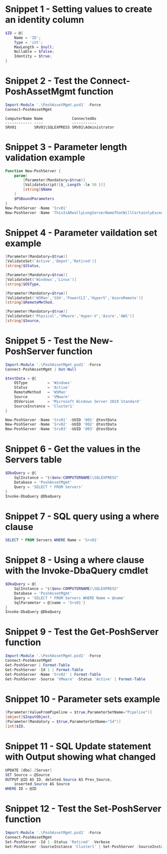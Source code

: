 ﻿# Snippet 1 - Setting values to create an identity column
```powershell
$ID = @{
    Name = 'ID';
    Type = 'int';
    MaxLength = $null;
    Nullable = $false;
    Identity = $true;
}
```

# Snippet 2 - Test the Connect-PoshAssetMgmt function
```powershell
Import-Module '.\PoshAssetMgmt.psd1' -Force
Connect-PoshAssetMgmt
```
```
ComputerName Name             ConnectedAs
------------ ----             -----------
SRV01        SRV01\SQLEXPRESS SRV01\Administrator
```

# Snippet 3 - Parameter length validation example
```powershell
Function New-PoshServer {
    param(
        [Parameter(Mandatory=$true)]
        [ValidateScript({$_.Length -le 50 })]
        [string]$Name
    )
    $PSBoundParameters
}
New-PoshServer -Name 'Srv01'
New-PoshServer -Name 'ThisIsAReallyLongServerNameThatWillCertainlyExceed50Characters'
```

# Snippet 4 - Parameter vaildation set example
```powershell
[Parameter(Mandatory=$true)]
[ValidateSet('Active','Depot','Retired')]
[string]$Status,

[Parameter(Mandatory=$true)]
[ValidateSet('Windows','Linux')]
[string]$OSType,

[Parameter(Mandatory=$true)]
[ValidateSet('WSMan','SSH','PowerCLI','HyperV','AzureRemote')]
[string]$RemoteMethod,

[Parameter(Mandatory=$true)]
[ValidateSet('Physical','VMware','Hyper-V','Azure','AWS')]
[string]$Source,
```

# Snippet 5 - Test the New-PoshServer function
```powershell
Import-Module '.\PoshAssetMgmt.psd1' -Force
Connect-PoshAssetMgmt | Out-Null

$testData = @{
    OSType         = 'Windows'
    Status         = 'Active'
    RemoteMethod   = 'WSMan'
    Source         = 'VMware'
    OSVersion      = 'Microsoft Windows Server 2019 Standard'
    SourceInstance = 'Cluster1'
}

New-PoshServer -Name 'Srv01' -UUID '001' @testData
New-PoshServer -Name 'Srv02' -UUID '002' @testData
New-PoshServer -Name 'Srv03' -UUID '003' @testData
```

# Snippet 6 - Get the values in the Servers table
```powershell
$DbaQuery = @{
    SqlInstance = "$($env:COMPUTERNAME)\SQLEXPRESS"
    Database = 'PoshAssetMgmt'
    Query = 'SELECT * FROM Servers'
}
Invoke-DbaQuery @DbaQuery
```

# Snippet 7 - SQL query using a where clause
```powershell
SELECT * FROM Servers WHERE Name = 'Srv01'
```

# Snippet 8 - Using a where clause with the Invoke-DbaQuery cmdlet
```powershell
$DbaQuery = @{
    SqlInstance = "$($env:COMPUTERNAME)\SQLEXPRESS"
    Database = 'PoshAssetMgmt'
    Query = 'SELECT * FROM Servers WHERE Name = @name'
    SqlParameter = @{name = 'Srv01'}
}
Invoke-DbaQuery @DbaQuery
```

# Snippet 9 - Test the Get-PoshServer function
```powershell
Import-Module '.\PoshAssetMgmt.psd1' -Force
Connect-PoshAssetMgmt
Get-PoshServer | Format-Table
Get-PoshServer -Id 1 | Format-Table
Get-PoshServer -Name 'Srv02' | Format-Table
Get-PoshServer -Source 'VMware' -Status 'Active' | Format-Table
```

# Snippet 10 - Parameter sets example
```powershell
[Parameter(ValueFromPipeline = $true,ParameterSetName="Pipeline")]
[object]$InputObject,
[Parameter(Mandatory = $true,ParameterSetName="Id")]
[int]$ID,
```

# Snippet 11 - SQL Update statement with Output showing what changed
```powershell
UPDATE [dbo].[Server]
SET Source = @Source
OUTPUT @ID AS ID, deleted.Source AS Prev_Source,
    inserted.Source AS Source
WHERE ID = @ID
```

# Snippet 12 - Test the Set-PoshServer function
```powershell
Import-Module '.\PoshAssetMgmt.psd1' -Force
Connect-PoshAssetMgmt
Set-PoshServer -Id 1 -Status 'Retired' -Verbose
Get-PoshServer -SourceInstance 'Cluster1' | Set-PoshServer -SourceInstance 'Cluster2'
```

